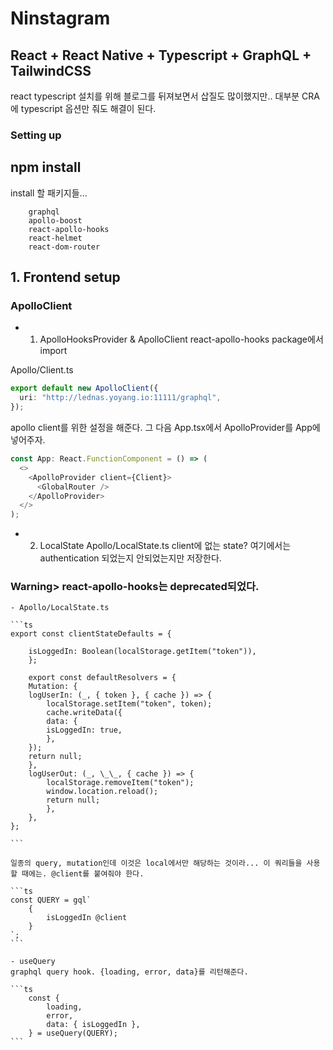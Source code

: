 # Ninstagram

## React + React Native + Typescript + GraphQL + TailwindCSS

react typescript 설치를 위해 블로그를 뒤져보면서 삽질도 많이했지만.. 대부분 CRA에 typescript 옵션만 줘도 해결이 된다.

### Setting up

## npm install

install 할 패키지들...

```
    graphql
    apollo-boost
    react-apollo-hooks
    react-helmet
    react-dom-router
```

## 1. Frontend setup

### ApolloClient

- 1. ApolloHooksProvider & ApolloClient
     react-apollo-hooks package에서 import

Apollo/Client.ts

```ts
export default new ApolloClient({
  uri: "http://lednas.yoyang.io:11111/graphql",
});
```

apollo client를 위한 설정을 해준다.
그 다음
App.tsx에서 ApolloProvider를 App에 넣어주자.

```ts
const App: React.FunctionComponent = () => (
  <>
    <ApolloProvider client={Client}>
      <GlobalRouter />
    </ApolloProvider>
  </>
);
```

- 2. LocalState
     Apollo/LocalState.ts
     client에 없는 state?
     여기에서는 authentication 되었는지 안되었는지만 저장한다.

### Warning> react-apollo-hooks는 deprecated되었다.

    - Apollo/LocalState.ts

    ```ts
    export const clientStateDefaults = {

        isLoggedIn: Boolean(localStorage.getItem("token")),
        };

        export const defaultResolvers = {
        Mutation: {
        logUserIn: (_, { token }, { cache }) => {
            localStorage.setItem("token", token);
            cache.writeData({
            data: {
            isLoggedIn: true,
            },
        });
        return null;
        },
        logUserOut: (_, \_\_, { cache }) => {
            localStorage.removeItem("token");
            window.location.reload();
            return null;
            },
        },
    };

    ```

    일종의 query, mutation인데 이것은 local에서만 해당하는 것이라... 이 쿼리들을 사용할 때에는. @client를 붙여줘야 한다.

    ```ts
    const QUERY = gql`
        {
            isLoggedIn @client
        }
    `;
    ```

    - useQuery
    graphql query hook. {loading, error, data}를 리턴해준다.

    ```ts
        const {
            loading,
            error,
            data: { isLoggedIn },
        } = useQuery(QUERY);
    ```
